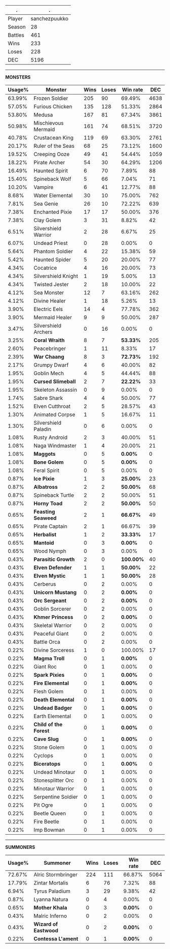 .|.
|-|-
Player|sanchezpuukko
Season|28
Battles|461
Wins|233
Loses|228
DEC|5196

---
**MONSTERS**

Usage%|Monster|Wins|Loses|Win rate|DEC|
-|-|-|-|-|-|
63.99%|Frozen Soldier|205|90|69.49%|4638|
57.05%|Furious Chicken|135|128|51.33%|2864|
53.80%|Medusa|167|81|67.34%|3861|
50.98%|Mischievous Mermaid|161|74|68.51%|3720|
40.78%|Crustacean King|119|69|63.30%|2761|
20.17%|Ruler of the Seas|68|25|73.12%|1600|
19.52%|Creeping Ooze|49|41|54.44%|1059|
18.22%|Pirate Archer|54|30|64.29%|1206|
16.49%|Haunted Spirit|6|70|7.89%|88|
15.40%|Spineback Wolf|5|66|7.04%|71|
10.20%|Vampire|6|41|12.77%|88|
8.68%|Water Elemental|30|10|75.00%|762|
7.81%|Sea Genie|26|10|72.22%|639|
7.38%|Enchanted Pixie|17|17|50.00%|376|
7.38%|Clay Golem|3|31|8.82%|42|
6.51%|Silvershield Warrior|2|28|6.67%|25|
6.07%|Undead Priest|0|28|0.00%|0|
5.64%|Phantom Soldier|4|22|15.38%|59|
5.42%|Haunted Spider|5|20|20.00%|77|
4.34%|Cocatrice|4|16|20.00%|73|
4.34%|Silvershield Knight|1|19|5.00%|13|
4.34%|Twisted Jester|2|18|10.00%|22|
4.12%|Sea Monster|12|7|63.16%|262|
4.12%|Divine Healer|1|18|5.26%|13|
3.90%|Electric Eels|14|4|77.78%|362|
3.90%|Mermaid Healer|9|9|50.00%|287|
3.47%|Silvershield Archers|0|16|0.00%|0|
3.25%|**Coral Wraith**|8|7|**53.33%**|205|
2.60%|Peacebringer|1|11|8.33%|17|
2.39%|**War Chaang**|8|3|**72.73%**|192|
2.17%|Grumpy Dwarf|4|6|40.00%|82|
1.95%|Goblin Mech|4|5|44.44%|88|
1.95%|**Cursed Slimeball**|2|7|**22.22%**|33|
1.95%|Skeleton Assassin|0|9|0.00%|0|
1.74%|Sabre Shark|4|4|50.00%|77|
1.52%|Elven Cutthroat|2|5|28.57%|43|
1.30%|Animated Corpse|1|5|16.67%|11|
1.30%|Silvershield Paladin|0|6|0.00%|0|
1.08%|Rusty Android|2|3|40.00%|51|
1.08%|Naga Windmaster|1|4|20.00%|21|
1.08%|**Maggots**|0|5|**0.00%**|0|
1.08%|**Bone Golem**|0|5|**0.00%**|0|
1.08%|Feral Spirit|0|5|0.00%|0|
0.87%|**Ice Pixie**|1|3|**25.00%**|23|
0.87%|**Albatross**|2|2|**50.00%**|68|
0.87%|Spineback Turtle|2|2|50.00%|51|
0.87%|**Horny Toad**|2|2|**50.00%**|50|
0.65%|**Feasting Seaweed**|2|1|**66.67%**|49|
0.65%|Pirate Captain|2|1|66.67%|39|
0.65%|**Herbalist**|1|2|**33.33%**|17|
0.65%|**Mantoid**|0|3|**0.00%**|0|
0.65%|Wood Nymph|0|3|0.00%|0|
0.43%|**Parasitic Growth**|2|0|**100.00%**|40|
0.43%|**Elven Defender**|1|1|**50.00%**|22|
0.43%|**Elven Mystic**|1|1|**50.00%**|28|
0.43%|Cerberus|0|2|0.00%|0|
0.43%|**Unicorn Mustang**|0|2|**0.00%**|0|
0.43%|**Orc Sergeant**|0|2|**0.00%**|0|
0.43%|Goblin Sorcerer|0|2|0.00%|0|
0.43%|**Khmer Princess**|0|2|**0.00%**|0|
0.43%|Skeletal Warrior|0|2|0.00%|0|
0.43%|Peaceful Giant|0|2|0.00%|0|
0.43%|Battle Orca|0|2|0.00%|0|
0.22%|Divine Sorceress|1|0|100.00%|17|
0.22%|**Magma Troll**|0|1|**0.00%**|0|
0.22%|Giant Roc|0|1|0.00%|0|
0.22%|**Spark Pixies**|0|1|**0.00%**|0|
0.22%|**Fire Elemental**|0|1|**0.00%**|0|
0.22%|Flesh Golem|0|1|0.00%|0|
0.22%|**Death Elemental**|0|1|**0.00%**|0|
0.22%|**Undead Badger**|0|1|**0.00%**|0|
0.22%|Earth Elemental|0|1|0.00%|0|
0.22%|**Child of the Forest**|0|1|**0.00%**|0|
0.22%|**Cave Slug**|0|1|**0.00%**|0|
0.22%|Stone Golem|0|1|0.00%|0|
0.22%|Cyclops|0|1|0.00%|0|
0.22%|**Biceratops**|0|1|**0.00%**|0|
0.22%|Undead Minotaur|0|1|0.00%|0|
0.22%|Stonesplitter Orc|0|1|0.00%|0|
0.22%|Minotaur Warrior|0|1|0.00%|0|
0.22%|Serpentine Soldier|0|1|0.00%|0|
0.22%|Pit Ogre|0|1|0.00%|0|
0.22%|Beetle Queen|0|1|0.00%|0|
0.22%|Fire Beetle|0|1|0.00%|0|
0.22%|Imp Bowman|0|1|0.00%|0|

---
**SUMMONERS**

Usage%|Summoner|Wins|Loses|Win rate|DEC|
-|-|-|-|-|-|
72.67%|Alric Stormbringer|224|111|66.87%|5064|
17.79%|Zintar Mortalis|6|76|7.32%|88|
6.94%|Tyrus Paladium|3|29|9.38%|42|
0.87%|Lyanna Natura|0|4|0.00%|0|
0.65%|**Mother Khala**|0|3|**0.00%**|0|
0.43%|Malric Inferno|0|2|0.00%|0|
0.43%|**Wizard of Eastwood**|0|2|**0.00%**|0|
0.22%|**Contessa L'ament**|0|1|**0.00%**|0|
